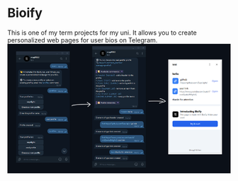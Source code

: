 # Bioify
This is one of my term projects for my uni. It allows you to create personalized web pages for user bios on Telegram.
![](public/banner.png)